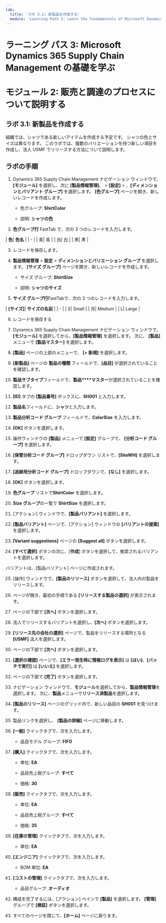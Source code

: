 ```yaml
---
lab:
  title: 'ラボ 3.1: 新製品を作成する'
  module: 'Learning Path 3: Learn the fundamentals of Microsoft Dynamics 365 Supply Chain Management'
---
```


# ラーニング パス 3: Microsoft Dynamics 365 Supply Chain Management の基礎を学ぶ
# モジュール 2: 販売と調達のプロセスについて説明する

## ラボ 3.1: 新製品を作成する

組織では、シャツである新しいアイテムを作成する予定です。 シャツの色とサイズは異なります。 このラボでは、複数のバリエーションを持つ新しい項目を作成し、法人 USMF でリリースする方法について説明します。

## ラボの手順

1. Dynamics 365 Supply Chain Management ナビゲーション ウィンドウで、**[モジュール]** を選択し、次に **[製品情報管理]**、 > **[設定]** > 、**[ディメンションとバリアント グループ]** を選択します。 **[色グループ]** ページを開き、新しいレコードを作成します。

    - 色グループ: **ShirtColor**

    - 説明: **シャツの色**

2. **色グループ行** FastTab で、次の 3 つのレコードを入力します。

| **色**| **色名** |
| - |
| 青| 青 |
| 白| 白 |
| 黒| 黒 |

3. レコードを保存します。

4. **製品情報管理** > **設定** > **ディメンションとバリエーション グループ** を選択します。 **[サイズ グループ]** ページを開き、新しいレコードを作成します。

    - サイズ グループ: **ShirtSize**

    - 説明: **シャツのサイズ**

5. **サイズ グループ行**FastTabで、次の 3 つのレコードを入力します。

| **[サイズ]**| **サイズの名前** |
| - |
| S| Small |
| 月| Medium |
| L| Large |

6. レコードを保存する

7.  Dynamics 365 Supply Chain Management ナビゲーション ウィンドウで、**[モジュール]** を選択してから、**[製品情報管理]** を選択します。 次に、 **[製品]** メニューで **[製品マスター]** を選択します。

8. **[製品]** ページの上部のメニューで、 **[+ 新規]** を選択します。

9. **[新製品]** ページの **製品の種類** フィールドで、**[品目]** が選択されていることを確認します。

10. **製品サブタイプ**フィールドで、**製品****マスター**が選択されていることを確認します。

11. **[ID]** タブの **[製品番号]** ボックスに、**SH001** と入力します。

12. **製品名**フィールドに、**シャツ**と入力します。

13. **製品分析コード グループ** フィールドで、**ColorSize** を入力します。

14. **[OK]** ボタンを選択します。

15. 操作ウィンドウの **[製品]** メニューで **[設定]** グループで、 **[分析コード グループ]** を選択します。

16. **[保管分析コード グループ]** ドロップダウン リストで、**[SiteWH]** を選択します。

17. **[追跡用分析コード グループ]** ドロップダウンで、**[なし]** を選択します。

18. **[OK]** ボタンを選択します。

19. **色グループ** リストで**ShirtColor** を選択します。

20. **Size グループ**の一覧で **ShirtSize** を選択します。

21. [アクション] ウィンドウで、**[製品バリアント]** を選択します。

22. **[製品バリアント]** ページで、[アクション] ウィンドウの **[バリアントの提案]** を選択します。

23. **[Variant suggestions]** ページの **[Suggest all]** ボタンを選択します。

24. **[すべて選択]** ボタンの次に、[**作成**] ボタンを選択して、推奨されるバリアントを選択します。

バリアントは、[製品バリアント] ページに作成されます。

25. [操作] ウィンドウで、**[製品のリリース]** ボタンを選択して、法人内の製品をリリースします。

26. ページが開き、最初の手順である **[リリースする製品の選択]** が表示されます。

27. ページの下部で **[次へ]** ボタンを選択します。

28. 法人でリリースするバリアントを選択し、**[次へ]** ボタンを選択します。

29. **[リリース先の会社の選択]** ページで、製品をリリースする場所となる **[USMF]** 法人を選択します。

30. ページの下部で **[次へ]** ボタンを選択します。

31. **[選択の確認]** ページで、**[エラー発生時に情報ログを表示]** は **[はい]**、**[バッチで実行]** は **[いいえ]** を選択します。

32. ページの下部で **[完了]** ボタンを選択します。

16. ナビゲーション ウィンドウで、**モジュール**を選択してから、**製品情報管理**を選択します。 次に、**製品**メニューで**リリース済製品**を選択します。

33. **[製品のリリース]** ページのグリッド内で、新しい品目の **SH001** を見つけます。

34. 製品リンクを選択し、 **[製品の詳細]** ページに移動します。

35. **[一般]** クイックタブで、次を入力します。

    - 品目モデル グループ: **FIFO**

36. **[購入]** クイックタブで、次を入力します。

    - 単位: **EA**

    - 品目売上税グループ: **すべて**

    - 価格: **30**

37. **[販売]** クイックタブで、次を入力します。

    - 単位: **EA**

    - 品目売上税グループ: **すべて**

    - 価格: **35**

38. **[在庫の管理]** クイックタブで、次を入力します。

    - 単位: **EA**

39. **[エンジニア]** クイックタブで、次を入力します。

    - BOM 単位: **EA**

40. **[コストの管理]** クイックタブで、次を入力します。

    - 品目グループ: **オーディオ**

41. 構成を完了するには、[アクション] ペインで **[製品]** を選択します。 **[管理]** グループで **[検証]** ボタンを選択します。

42. すべてのページを閉じて、**[ホーム]** ページに戻ります。

 
